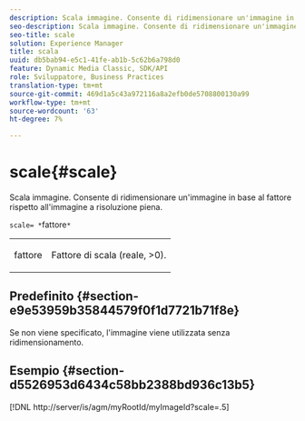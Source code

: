 ```yaml
---
description: Scala immagine. Consente di ridimensionare un'immagine in base al fattore rispetto all'immagine a risoluzione piena.
seo-description: Scala immagine. Consente di ridimensionare un'immagine in base al fattore rispetto all'immagine a risoluzione piena.
seo-title: scale
solution: Experience Manager
title: scala
uuid: db5bab94-e5c1-41fe-ab1b-5c62b6a798d0
feature: Dynamic Media Classic, SDK/API
role: Sviluppatore, Business Practices
translation-type: tm+mt
source-git-commit: 469d1a5c43a972116a8a2efb0de5708800130a99
workflow-type: tm+mt
source-wordcount: '63'
ht-degree: 7%

---
```



# scale{#scale}

Scala immagine. Consente di ridimensionare un&#39;immagine in base al fattore rispetto all&#39;immagine a risoluzione piena.

`scale= *`fattore`*`

<table id="simpletable_AC0974B79E064BA99C1F76461BDE808A"> 
 <tr class="strow"> 
  <td class="stentry"> <p><span class="codeph"> <span class="varname"> fattore</span></span> </p> </td> 
  <td class="stentry"> <p>Fattore di scala (reale, &gt;0). </p></td> 
 </tr> 
</table>

## Predefinito {#section-e9e53959b35844579f0f1d7721b71f8e}

Se non viene specificato, l&#39;immagine viene utilizzata senza ridimensionamento.

## Esempio {#section-d5526953d6434c58bb2388bd936c13b5}

[!DNL http://server/is/agm/myRootId/myImageId?scale=.5]
